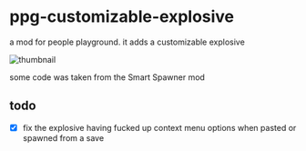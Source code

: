 # ppg-customizable-explosive
a mod for people playground. it adds a customizable explosive

![thumbnail](https://github.com/greginsomtimrem/ppg-customizable-explosive/blob/main/thumb.png?raw=true "thumbnail")

some code was taken from the Smart Spawner mod

## todo
- [x]  fix the explosive having fucked up context menu options when pasted or spawned from a save
